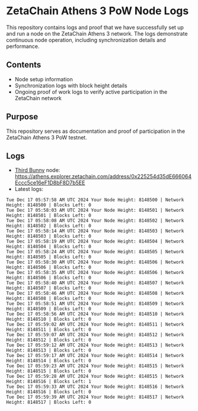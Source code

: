 # ZetaChain Athens 3 PoW Node Logs
This repository contains logs and proof that we have successfully set up and run a node on the ZetaChain Athens 3 network. The logs demonstrate continuous node operation, including synchronization details and performance.

## Contents
- Node setup information
- Synchronization logs with block height details
- Ongoing proof of work logs to verify active participation in the ZetaChain network

## Purpose
This repository serves as documentation and proof of participation in the ZetaChain Athens 3 PoW testnet.

## Logs

- [Third Bunny](https://thirdbunny.xyz/) node: https://athens.explorer.zetachain.com/address/0x225254d35dE666064Eccc5ce16eF1D8bF8D7b5EE
- Latest logs:
```
Tue Dec 17 05:57:58 AM UTC 2024 Your Node Height: 8148500 | Network Height: 8148500 | Blocks Left: 0
Tue Dec 17 05:58:03 AM UTC 2024 Your Node Height: 8148501 | Network Height: 8148501 | Blocks Left: 0
Tue Dec 17 05:58:08 AM UTC 2024 Your Node Height: 8148502 | Network Height: 8148502 | Blocks Left: 0
Tue Dec 17 05:58:14 AM UTC 2024 Your Node Height: 8148503 | Network Height: 8148503 | Blocks Left: 0
Tue Dec 17 05:58:19 AM UTC 2024 Your Node Height: 8148504 | Network Height: 8148504 | Blocks Left: 0
Tue Dec 17 05:58:24 AM UTC 2024 Your Node Height: 8148505 | Network Height: 8148505 | Blocks Left: 0
Tue Dec 17 05:58:30 AM UTC 2024 Your Node Height: 8148506 | Network Height: 8148506 | Blocks Left: 0
Tue Dec 17 05:58:35 AM UTC 2024 Your Node Height: 8148506 | Network Height: 8148506 | Blocks Left: 0
Tue Dec 17 05:58:40 AM UTC 2024 Your Node Height: 8148507 | Network Height: 8148507 | Blocks Left: 0
Tue Dec 17 05:58:46 AM UTC 2024 Your Node Height: 8148508 | Network Height: 8148508 | Blocks Left: 0
Tue Dec 17 05:58:51 AM UTC 2024 Your Node Height: 8148509 | Network Height: 8148509 | Blocks Left: 0
Tue Dec 17 05:58:56 AM UTC 2024 Your Node Height: 8148510 | Network Height: 8148510 | Blocks Left: 0
Tue Dec 17 05:59:02 AM UTC 2024 Your Node Height: 8148511 | Network Height: 8148511 | Blocks Left: 0
Tue Dec 17 05:59:07 AM UTC 2024 Your Node Height: 8148512 | Network Height: 8148512 | Blocks Left: 0
Tue Dec 17 05:59:12 AM UTC 2024 Your Node Height: 8148513 | Network Height: 8148513 | Blocks Left: 0
Tue Dec 17 05:59:17 AM UTC 2024 Your Node Height: 8148514 | Network Height: 8148514 | Blocks Left: 0
Tue Dec 17 05:59:23 AM UTC 2024 Your Node Height: 8148515 | Network Height: 8148515 | Blocks Left: 0
Tue Dec 17 05:59:28 AM UTC 2024 Your Node Height: 8148515 | Network Height: 8148516 | Blocks Left: 1
Tue Dec 17 05:59:33 AM UTC 2024 Your Node Height: 8148516 | Network Height: 8148516 | Blocks Left: 0
Tue Dec 17 05:59:39 AM UTC 2024 Your Node Height: 8148517 | Network Height: 8148517 | Blocks Left: 0
```
